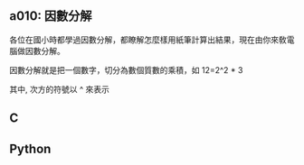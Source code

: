 ## a010: 因數分解
各位在國小時都學過因數分解，都瞭解怎麼樣用紙筆計算出結果，現在由你來敎電腦做因數分解。

因數分解就是把一個數字，切分為數個質數的乘積，如 12=2^2 * 3

其中, 次方的符號以 ^ 來表示

## C

## Python
